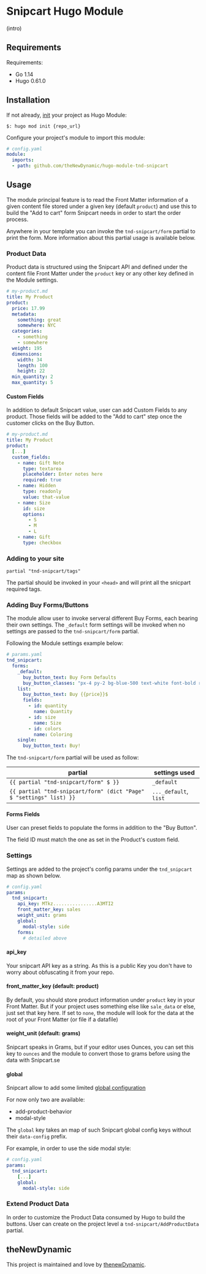 # Snipcart Hugo Module

(intro)

## Requirements

Requirements:
- Go 1.14
- Hugo 0.61.0


## Installation

If not already, [init](https://gohugo.io/hugo-modules/use-modules/#initialize-a-new-module) your project as Hugo Module:

```
$: hugo mod init {repo_url}
```

Configure your project's module to import this module:

```yaml
# config.yaml
module:
  imports:
  - path: github.com/theNewDynamic/hugo-module-tnd-snipcart
```

## Usage

The module principal feature is to read the Front Matter information of a given content file stored under a given key (default `product`) and use this to build the "Add to cart" form Snipcart needs in order to start the order process.

Anywhere in your template you can invoke the `tnd-snipcart/form` partial to print the form. More information about this partial usage is available below.

### Product Data
Product data is structured using the Snipcart API and defined under the content file Front Matter under the `product` key or any other key defined in the Module settings.

```yaml
# my-product.md
title: My Product
product:
  price: 17.99
  metadata:
    something: great
    somewhere: NYC
  categories:
    - something
    - somewhere
  weight: 195
  dimensions:
    width: 34
    length: 100
    height: 22
  min_quantity: 2
  max_quantity: 5
```

#### Custom Fields

In addition to default Snipcart value, user can add Custom Fields to any product. Those fields will be added to the "Add to cart" step once the customer clicks on the Buy Button.

```yaml
# my-product.md
title: My Product
product:
  [...]
  custom_fields:
    - name: Gift Note
      type: textarea
      placeholder: Enter notes here
      required: true
    - name: Hidden
      type: readonly
      value: that-value
    - name: Size
      id: size
      options:
        - S
        - M
        - L
    - name: Gift
      type: checkbox
```

### Adding to your site

`partial "tnd-snipcart/tags"`

The partial should be invoked in your `<head>` and will print all the snicpart required tags.

### Adding Buy Forms/Buttons

The module allow user to invoke serveral different Buy Forms, each bearing their own settings. The `_default` form settings will be invoked when no settings are passed to the `tnd-snipcart/form` partial.

Following the Module settings example below:

```yaml
# params.yaml
tnd_snipcart:
  forms:
    _default:
      buy_button_text: Buy Form Defaults
      buy_button_classes: "px-4 py-2 bg-blue-500 text-white font-bold rounded"
    list:
      buy_button_text: Buy {{price}}$
      fields:
        - id: quantity
          name: Quantity
        - id: size
          name: Size
        - id: colors
          name: Coloring
    single:
      buy_button_text: Buy!
```

The `tnd-snipcart/form` partial will be used as follow:

|partial|settings used|
|---|---|
|`{{ partial "tnd-snipcart/form" $ }}`| `_default`|
|`{{ partial "tnd-snipcart/form" (dict "Page" $ "settings" list) }}`| `..._default`, `list`|

#### Forms Fields

User can preset fields to populate the forms in addition to the "Buy Button".

The field ID must match the one as set in the Product's custom field.

### Settings

Settings are added to the project's config params under the `tnd_snipcart` map as shown below.

```yaml
# config.yaml
params:
  tnd_snipcart:
    api_key: MTkz................A3MTI2
    front_matter_key: sales
    weight_unit: grams
    global:
      modal-style: side
    forms:
      # detailed above
```

#### api_key 
Your snipcart API key as a string. As this is a public Key you don't have to worry about obfuscating it from your repo.

#### front_matter_key (default: product)

By default, you should store product information under `product` key in your Front Matter. But if your project uses something else like `sale_data` or else, just set that key here. If set to `none`, the module will look for the data at the root of your Front Matter (or file if a datafile)

#### weight_unit (default: grams)
Snipcart speaks in Grams, but if your editor uses Ounces, you can set this key to `ounces` and the module to convert those to grams before using the data with Snipcart.se

#### global

Snipcart allow to add some limited [global configuration](https://docs.snipcart.com/v3/setup/installation#global-configurations)

For now only two are available:
- add-product-behavior
- modal-style

The `global` key takes an map of such Snipcart global config keys without their `data-config` prefix.

For example, in order to use the side modal style:

```yaml
# config.yaml
params:
  tnd_snipcart:
    [...]
    global:
      modal-style: side
```

### Extend Product Data

In order to customize the Product Data consumed by Hugo to build the buttons. User can create on the project level a `tnd-snipcart/AddProductData` partial.

## theNewDynamic

This project is maintained and love by [thenewDynamic](https://www.thenewdynamic.com).